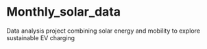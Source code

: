 # Monthly_solar_data
Data analysis project combining solar energy and mobility to explore sustainable EV charging

